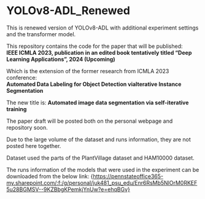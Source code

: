 # YOLOv8-ADL_Renewed
This is renewed version of YOLOv8-ADL with additional experiment settings and the transformer model.  

This repository contains the code for the paper that will be published:  
**IEEE ICMLA 2023, publication in an edited book tentatively titled “Deep Learning Applications”, 2024 (Upcoming)**  

Which is the extension of the former research from ICMLA 2023 conference:  
**Automated Data Labeling for Object Detection viaIterative Instance Segmentation**  

The new title is:
**Automated image data segmentation via self-iterative training**

The paper draft will be posted both on the personal webpage and repository soon.

Due to the large volume of the dataset and runs information, they are not posted here together.

Dataset used the parts of the PlantVillage dataset and HAM10000 dataset.

The runs information of the models that were used in the experiment can be downloaded from the below link:
{https://pennstateoffice365-my.sharepoint.com/:f:/g/personal/juk481_psu_edu/Enr6RsMb5NlOrM0RKEF5u28BGMSV--9KZBbgKPemkjYnUw?e=ehqBGv}
